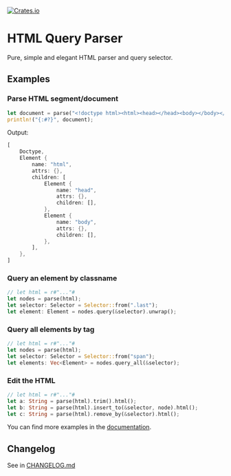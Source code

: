 [![Crates.io](https://img.shields.io/crates/v/html_query_parser)](https://crates.io/crates/html_query_parser)

# HTML Query Parser

Pure, simple and elegant HTML parser and query selector.

## Examples

### Parse HTML segment/document

```rust
let document = parse("<!doctype html><html><head></head><body></body></html>");
println!("{:#?}", document);
```

Output:

```rust
[
    Doctype,
    Element {
        name: "html",
        attrs: {},
        children: [
            Element {
                name: "head",
                attrs: {},
                children: [],
            },
            Element {
                name: "body",
                attrs: {},
                children: [],
            },
        ],
    },
]
```

### Query an element by classname

```rust
// let html = r#"..."#
let nodes = parse(html);
let selector: Selector = Selector::from(".last");
let element: Element = nodes.query(&selector).unwrap();
```

### Query all elements by tag

```rust
// let html = r#"..."#
let nodes = parse(html);
let selector: Selector = Selector::from("span");
let elements: Vec<Element> = nodes.query_all(&selector);
```

### Edit the HTML

```rust
// let html = r#"..."#
let a: String = parse(html).trim().html();
let b: String = parse(html).insert_to(&selector, node).html();
let c: String = parse(html).remove_by(&selector).html();
```

You can find more examples in the [documentation](https://docs.rs/html_query_parser/latest/html_query_parser/).

## Changelog

See in [CHANGELOG.md](CHANGELOG.md)
